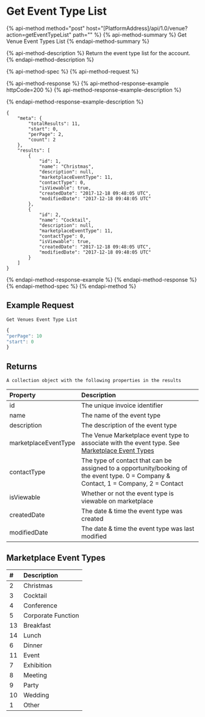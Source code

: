 # Get Event Type List

{% api-method method="post" host="\[PlatformAddress\]/api/1.0/venue?action=getEventTypeList" path="" %}
{% api-method-summary %}
Get Venue Event Types List
{% endapi-method-summary %}

{% api-method-description %}
Return the event type list for the account.
{% endapi-method-description %}

{% api-method-spec %}
{% api-method-request %}

{% api-method-response %}
{% api-method-response-example httpCode=200 %}
{% api-method-response-example-description %}

{% endapi-method-response-example-description %}

```text
{
    "meta": {
        "totalResults": 11,
        "start": 0,
        "perPage": 2,
        "count": 2
    },
    "results": [
        {
            "id": 1,
            "name": "Christmas",
            "description": null,
            "marketplaceEventType": 11,
            "contactType": 0,
            "isViewable": true,
            "createdDate": "2017-12-18 09:48:05 UTC",
            "modifiedDate": "2017-12-18 09:48:05 UTC"
        },
        {
            "id": 2,
            "name": "Cocktail",
            "description": null,
            "marketplaceEventType": 11,
            "contactType": 0,
            "isViewable": true,
            "createdDate": "2017-12-18 09:48:05 UTC",
            "modifiedDate": "2017-12-18 09:48:05 UTC"
        }
    ]
}
```
{% endapi-method-response-example %}
{% endapi-method-response %}
{% endapi-method-spec %}
{% endapi-method %}

## Example Request

`Get Venues Event Type List`

```javascript
{
"perPage": 10
"start": 0
}
```

## Returns

`A collection object with the following properties in the results`

| Property | Description |
| :--- | :--- |
| id | The unique invoice identifier |
| name | The name of the event type |
| description | The description of the event type |
| marketplaceEventType | The Venue Marketplace event type to associate with the event type. See [Marketplace Event Types](get-event-type-list.md.md#marketplace-event-types) |
| contactType | The type of contact that can be assigned to a opportunity/booking of the event type. 0 = Company & Contact, 1 = Company, 2 = Contact |
| isViewable | Whether or not the event type  is viewable on marketplace |
| createdDate | The date & time the event type  was created |
| modifiedDate | The date & time the event type  was last modified |

## Marketplace Event Types

| \# | Description |
| :--- | :--- |
| 2 | Christmas |
| 3 | Cocktail |
| 4 | Conference |
| 5 | Corporate Function |
| 13 | Breakfast |
| 14 | Lunch |
| 6 | Dinner |
| 11 | Event |
| 7 | Exhibition |
| 8 | Meeting |
| 9 | Party |
| 10 | Wedding |
| 1 | Other |

